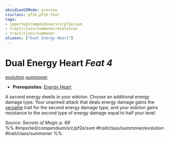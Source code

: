 ```yaml
---
obsidianUIMode: preview
cssclass: pf2e,pf2e-feat
tags:
- imported/compendium/src/pf2e/som
- trait/class/summoner/evolution
- trait/class/summoner
aliases: ["Dual Energy Heart"]
---
```

# Dual Energy Heart  *Feat 4*  
[evolution](evolution-som.md)  [summoner](rules/traits/summoner-som.md)  

- **Prerequisites**: [Energy Heart](energy-heart-som.md)

A second energy dwells in your eidolon. Choose an additional energy damage type. Your unarmed attack that deals energy damage gains the [versatile](versatile.md) trait for the second energy damage type, and your eidolon gains resistance to the second type of energy damage equal to half your level.

*Source: Secrets of Magic p. 69*  
%% #imported/compendium/src/pf2e/som #trait/class/summoner/evolution #trait/class/summoner %%